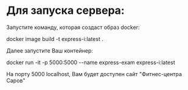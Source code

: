 # Для запуска сервера:

Запустите команду, которая создаст образ docker:

docker image build -t express-i:latest .

Далее запустите Ваш контейнер:

docker run -it -p 5000:5000 --name express-exam express-i:latest

На порту 5000 localhost, Вам будет доступен сайт "Фитнес-центра Саров"
